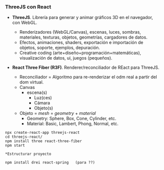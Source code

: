 ### ThreeJS con React

* **ThreeJS**. Librería para generar y animar gráficos 3D en el navegador, con WebGL.

    * Renderizadores (WebGL/Canvas), escenas, luces, sombras, materiales, texturas, objetos, geometrías, cargadores de datos.
    * Efectos, animaciones, shaders, exportación e importación de objetos, soporte, ejemplos, depuración.
    * Creative coding (arte+diseño+programación+matemáticas), visualización de datos, ui, juegos (pequeños).

* **React Three Fiber (R3F)**. Renderer/reconciliador de REact para ThreeJS.

    * Reconciliador = Algoritmo para re-renderizar el odm real a partir del dom virtual.
    * Canvas
        * escena(s)
            * Luz(ces)
            * Cámara
            * Objeto(s)
    * Objeto = _mesh_ = _geometry_ + _material_
        * Geometry: Sphere, Box, Cone, Cylinder, etc.
        * Material: Basic, Lambert, Phong, Normal, etc.


~~~
npx create-react-app threejs-react
cd threejs-react/
npm install three react-three-fiber
npm start

*Estructurar proyecto

npm install drei react-spring   (para ??)
~~~



